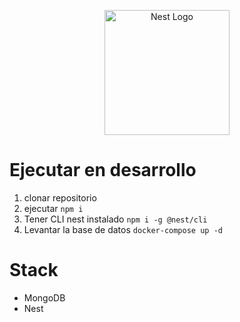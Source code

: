 <p align="center">
  <a href="http://nestjs.com/" target="blank"><img src="https://nestjs.com/img/logo-small.svg" width="200" alt="Nest Logo" /></a>
</p>

# Ejecutar en desarrollo

1. clonar repositorio
2. ejecutar `npm i`
3. Tener CLI nest instalado `npm i -g @nest/cli`
4. Levantar la base de datos `docker-compose up -d`

# Stack

- MongoDB
- Nest
